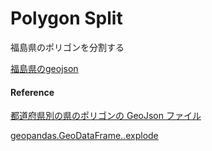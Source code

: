 Polygon Split
===============


福島県のポリゴンを分割する

[福島県のgeojson](https://github.com/ohwada/World_Countries/blob/main/geojson/japan_prefectures/geojson/fukushima.geojson)


#### Reference

[都道府県別の県のポリゴンの GeoJson ファイル](https://github.com/ohwada/World_Countries/tree/main/geojson/japan_prefectures)

[geopandas.GeoDataFrame..explode](https://geopandas.org/en/stable/docs/reference/api/geopandas.GeoDataFrame.explode.html)

